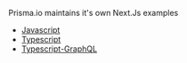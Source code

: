 Prisma.io maintains it's own Next.Js examples

- [Javascript](https://github.com/prisma/prisma-examples/tree/master/javascript/rest-nextjs)
- [Typescript](https://github.com/prisma/prisma-examples/tree/master/typescript/rest-nextjs)
- [Typescript-GraphQL](https://github.com/prisma/prisma-examples/tree/master/typescript/graphql-nextjs)
